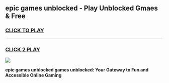 
## epic games unblocked - Play Unblocked Gmaes & Free
<h3>
<a href="https://premium.freeplayer.one?title=epic_games_unblocked&ref=20F">CLICK TO PLAY</a></h3>
<hr>

<h3>
<a href="https://premium.freeplayer.one?title=epic_games_unblocked&ref=20F">CLICK 2 PLAY</a>
  
</h3>

<a href="https://premium.freeplayer.one?title=epic_games_unblocked&ref=20F/"><img src="https://clearcache.store/games.png"></a>


**epic games unblocked games unblocked: Your Gateway to Fun and Accessible Online Gaming**

